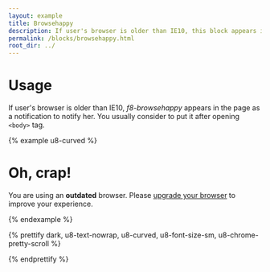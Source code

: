 ```yaml
---
layout: example
title: Browsehappy
description: If user's browser is older than IE10, this block appears in the page as a notification to notify her. You usually consider to put it after opening `<body>` tag.
permalink: /blocks/browsehappy.html
root_dir: ../
---
```





# Usage

If user's browser is older than IE10, *f8-browsehappy* appears in the page as
a notification to notify her. You usually consider to put it after opening
`<body>` tag.

{% example u8-curved %}
<div class="f8-browsehappy">
  <div class="f8-browsehappy__modal">
    <h1>Oh, crap!</h1>
    <p>You are using an <strong>outdated</strong> browser. Please
    <a href="http://browsehappy.com/" rel="external" target="_blank">upgrade
    your browser</a> to improve your experience.</p>
  </div>
</div>
{% endexample %}

{% prettify dark, u8-text-nowrap, u8-curved, u8-font-size-sm, u8-chrome-pretty-scroll %}
<!--[if lt IE 10]>
<div class="f8-browsehappy">
  <div class="f8-browsehappy__modal">
    <h1>Oh, crap!</h1>
    <p>You are using an <strong>outdated</strong> browser. Please
    <a href="http://browsehappy.com/" rel="external" target="_blank">upgrade
    your browser</a> to improve your experience.</p>
  </div>
</div>
<![endif]-->
{% endprettify %}
